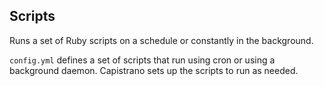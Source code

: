 Scripts
---

Runs a set of Ruby scripts on a schedule or constantly in the background.

`config.yml` defines a set of scripts that run using cron or using a background daemon. Capistrano sets up the scripts to run as needed.